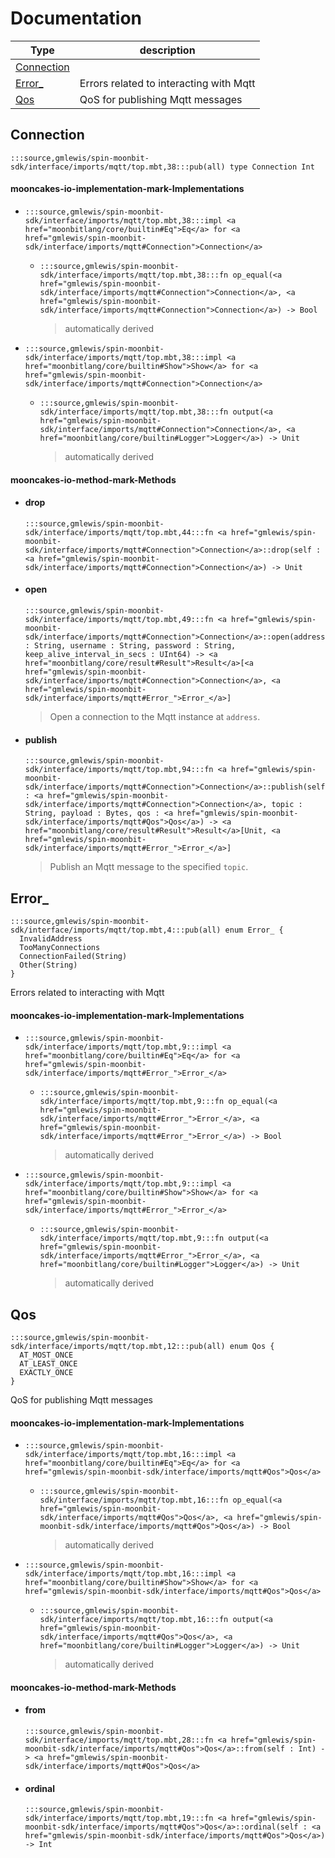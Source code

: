 # Documentation
|Type|description|
|---|---|
|[Connection](#Connection)||
|[Error\_](#Error_)| Errors related to interacting with Mqtt|
|[Qos](#Qos)| QoS for publishing Mqtt messages|

## Connection

```moonbit
:::source,gmlewis/spin-moonbit-sdk/interface/imports/mqtt/top.mbt,38:::pub(all) type Connection Int
```


#### mooncakes-io-implementation-mark-Implementations
- ```moonbit
  :::source,gmlewis/spin-moonbit-sdk/interface/imports/mqtt/top.mbt,38:::impl <a href="moonbitlang/core/builtin#Eq">Eq</a> for <a href="gmlewis/spin-moonbit-sdk/interface/imports/mqtt#Connection">Connection</a>
  ```
  > 
  * ```moonbit
    :::source,gmlewis/spin-moonbit-sdk/interface/imports/mqtt/top.mbt,38:::fn op_equal(<a href="gmlewis/spin-moonbit-sdk/interface/imports/mqtt#Connection">Connection</a>, <a href="gmlewis/spin-moonbit-sdk/interface/imports/mqtt#Connection">Connection</a>) -> Bool
    ```
    > automatically derived
- ```moonbit
  :::source,gmlewis/spin-moonbit-sdk/interface/imports/mqtt/top.mbt,38:::impl <a href="moonbitlang/core/builtin#Show">Show</a> for <a href="gmlewis/spin-moonbit-sdk/interface/imports/mqtt#Connection">Connection</a>
  ```
  > 
  * ```moonbit
    :::source,gmlewis/spin-moonbit-sdk/interface/imports/mqtt/top.mbt,38:::fn output(<a href="gmlewis/spin-moonbit-sdk/interface/imports/mqtt#Connection">Connection</a>, <a href="moonbitlang/core/builtin#Logger">Logger</a>) -> Unit
    ```
    > automatically derived

#### mooncakes-io-method-mark-Methods
- #### drop
  ```moonbit
  :::source,gmlewis/spin-moonbit-sdk/interface/imports/mqtt/top.mbt,44:::fn <a href="gmlewis/spin-moonbit-sdk/interface/imports/mqtt#Connection">Connection</a>::drop(self : <a href="gmlewis/spin-moonbit-sdk/interface/imports/mqtt#Connection">Connection</a>) -> Unit
  ```
  > 
- #### open
  ```moonbit
  :::source,gmlewis/spin-moonbit-sdk/interface/imports/mqtt/top.mbt,49:::fn <a href="gmlewis/spin-moonbit-sdk/interface/imports/mqtt#Connection">Connection</a>::open(address : String, username : String, password : String, keep_alive_interval_in_secs : UInt64) -> <a href="moonbitlang/core/result#Result">Result</a>[<a href="gmlewis/spin-moonbit-sdk/interface/imports/mqtt#Connection">Connection</a>, <a href="gmlewis/spin-moonbit-sdk/interface/imports/mqtt#Error_">Error_</a>]
  ```
  >  Open a connection to the Mqtt instance at `address`.
- #### publish
  ```moonbit
  :::source,gmlewis/spin-moonbit-sdk/interface/imports/mqtt/top.mbt,94:::fn <a href="gmlewis/spin-moonbit-sdk/interface/imports/mqtt#Connection">Connection</a>::publish(self : <a href="gmlewis/spin-moonbit-sdk/interface/imports/mqtt#Connection">Connection</a>, topic : String, payload : Bytes, qos : <a href="gmlewis/spin-moonbit-sdk/interface/imports/mqtt#Qos">Qos</a>) -> <a href="moonbitlang/core/result#Result">Result</a>[Unit, <a href="gmlewis/spin-moonbit-sdk/interface/imports/mqtt#Error_">Error_</a>]
  ```
  >  Publish an Mqtt message to the specified `topic`.

## Error\_

```moonbit
:::source,gmlewis/spin-moonbit-sdk/interface/imports/mqtt/top.mbt,4:::pub(all) enum Error_ {
  InvalidAddress
  TooManyConnections
  ConnectionFailed(String)
  Other(String)
}
```
 Errors related to interacting with Mqtt

#### mooncakes-io-implementation-mark-Implementations
- ```moonbit
  :::source,gmlewis/spin-moonbit-sdk/interface/imports/mqtt/top.mbt,9:::impl <a href="moonbitlang/core/builtin#Eq">Eq</a> for <a href="gmlewis/spin-moonbit-sdk/interface/imports/mqtt#Error_">Error_</a>
  ```
  > 
  * ```moonbit
    :::source,gmlewis/spin-moonbit-sdk/interface/imports/mqtt/top.mbt,9:::fn op_equal(<a href="gmlewis/spin-moonbit-sdk/interface/imports/mqtt#Error_">Error_</a>, <a href="gmlewis/spin-moonbit-sdk/interface/imports/mqtt#Error_">Error_</a>) -> Bool
    ```
    > automatically derived
- ```moonbit
  :::source,gmlewis/spin-moonbit-sdk/interface/imports/mqtt/top.mbt,9:::impl <a href="moonbitlang/core/builtin#Show">Show</a> for <a href="gmlewis/spin-moonbit-sdk/interface/imports/mqtt#Error_">Error_</a>
  ```
  > 
  * ```moonbit
    :::source,gmlewis/spin-moonbit-sdk/interface/imports/mqtt/top.mbt,9:::fn output(<a href="gmlewis/spin-moonbit-sdk/interface/imports/mqtt#Error_">Error_</a>, <a href="moonbitlang/core/builtin#Logger">Logger</a>) -> Unit
    ```
    > automatically derived

## Qos

```moonbit
:::source,gmlewis/spin-moonbit-sdk/interface/imports/mqtt/top.mbt,12:::pub(all) enum Qos {
  AT_MOST_ONCE
  AT_LEAST_ONCE
  EXACTLY_ONCE
}
```
 QoS for publishing Mqtt messages

#### mooncakes-io-implementation-mark-Implementations
- ```moonbit
  :::source,gmlewis/spin-moonbit-sdk/interface/imports/mqtt/top.mbt,16:::impl <a href="moonbitlang/core/builtin#Eq">Eq</a> for <a href="gmlewis/spin-moonbit-sdk/interface/imports/mqtt#Qos">Qos</a>
  ```
  > 
  * ```moonbit
    :::source,gmlewis/spin-moonbit-sdk/interface/imports/mqtt/top.mbt,16:::fn op_equal(<a href="gmlewis/spin-moonbit-sdk/interface/imports/mqtt#Qos">Qos</a>, <a href="gmlewis/spin-moonbit-sdk/interface/imports/mqtt#Qos">Qos</a>) -> Bool
    ```
    > automatically derived
- ```moonbit
  :::source,gmlewis/spin-moonbit-sdk/interface/imports/mqtt/top.mbt,16:::impl <a href="moonbitlang/core/builtin#Show">Show</a> for <a href="gmlewis/spin-moonbit-sdk/interface/imports/mqtt#Qos">Qos</a>
  ```
  > 
  * ```moonbit
    :::source,gmlewis/spin-moonbit-sdk/interface/imports/mqtt/top.mbt,16:::fn output(<a href="gmlewis/spin-moonbit-sdk/interface/imports/mqtt#Qos">Qos</a>, <a href="moonbitlang/core/builtin#Logger">Logger</a>) -> Unit
    ```
    > automatically derived

#### mooncakes-io-method-mark-Methods
- #### from
  ```moonbit
  :::source,gmlewis/spin-moonbit-sdk/interface/imports/mqtt/top.mbt,28:::fn <a href="gmlewis/spin-moonbit-sdk/interface/imports/mqtt#Qos">Qos</a>::from(self : Int) -> <a href="gmlewis/spin-moonbit-sdk/interface/imports/mqtt#Qos">Qos</a>
  ```
  > 
- #### ordinal
  ```moonbit
  :::source,gmlewis/spin-moonbit-sdk/interface/imports/mqtt/top.mbt,19:::fn <a href="gmlewis/spin-moonbit-sdk/interface/imports/mqtt#Qos">Qos</a>::ordinal(self : <a href="gmlewis/spin-moonbit-sdk/interface/imports/mqtt#Qos">Qos</a>) -> Int
  ```
  > 

